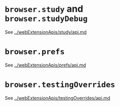 # `browser.study` and `browser.studyDebug`

See [../webExtensionApis/study/api.md](../webExtensionApis/study/api.md)

# `browser.prefs`

See [../webExtensionApis/prefs/api.md](../webExtensionApis/prefs/api.md)

# `browser.testingOverrides`

See [../webExtensionApis/testingOverrides/api.md](../webExtensionApis/testingOverrides/api.md)
